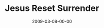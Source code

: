 ---
layout: message
category: message
series: "Reset"
title: "Jesus Reset Surrender"
date: 2009-03-08-00-00
message_id: 551
audio-description: "Following Jesus often means living counter-culturally. In this talk, Brian Tome discusses what it means to surrender and find life on the other side."
audio: "http://s3.amazonaws.com/crossroadsaudiomessages/Reset3.mp3"
audio-title: "Jesus RESET Surrender"
audio-duration: "35:50"
program-description: ""
program: "http://www.crossroads.net/players/media/hq/0307_08Program.pdf"
program-title: "Jesus RESET Surrender (Program)"
video-description: "Following Jesus often means living counter-culturally. In this talk, Brian Tome discusses what it means to surrender and find life on the other side."
video-title: "Jesus RESET Surrender"
video: "https://s3.amazonaws.com/crossroadsvideomessages/Reset3.mp4"
video-poster: "https://www.crossroads.net/uploadedfiles/Reset3-still.jpg"
---